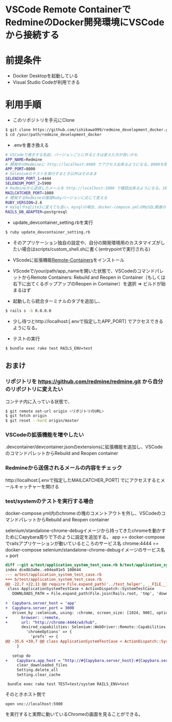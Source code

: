 # VSCode Remote ContainerでRedmineのDocker開発環境にVSCodeから接続する

# 前提条件

* Docker Desktopを起動している
* Visual Studio Codeが利用できる

# 利用手順

* このリポジトリを手元にClone

```bash
$ git clone https://github.com/ishikawa999/redmine_development_docker.git
$ cd /your/path/redmine_development_docker
```

* .envを書き換える

```bash
# VSCodeで表示する名前。バージョンごとに作るときは変えた方が良いかも
APP_NAME=Redmine
# 開発中のRedmineに http://localhost:8000 でアクセス出来るようになる。8000を既に使っている場合は変える
APP_PORT=8000
# Seleniumのテストを実行するとき以外はそのまま
SELENIUM_PORT_1=4444
SELENIUM_PORT_2=5900
# Redmineから送信したメールを http://localhost:1080 で確認出来るようになる。1080を既に使っている場合は変える
MAILCATCHER_PORT=1080
# 開発するRedmineの推奨Rubyバージョンに応じて変える
RUBY_VERSION=2.6
# mysqlやsqlite3に変えても良い。mysqlの場合、docker-compose.ymlのMySQL関連のコメントアウトを外す
RAILS_DB_ADAPTER=postgresql
```

* update_devcontainer_setting.rbを実行

```bash
$ ruby update_devcontainer_setting.rb
```

* そのアプリケーション独自の設定や、自分の開発環境用のカスタマイズがしたい場合はscripts/custom_shell.shに書く(entrypointで実行される)

* VScodeに拡張機能[Remote-Containers](https://marketplace.visualstudio.com/items?itemName=ms-vscode-remote.remote-containers)をインストール

* VScodeで/your/path/app_nameを開いた状態で、VSCodeのコマンドパレットからRemote Containers: Rebuild and Reopen in Container（もしくは右下に出てくるポップアップのReopen in Container）を選択 => ビルドが始まるはず
* 起動したら統合ターミナルのタブを追加し、
```bash
$ rails s -b 0.0.0.0
```
* 少し待つとhttp://localhost:[.envで指定したAPP_PORT] でアクセスできるようになる。

* テストの実行
```bash
$ bundle exec rake test RAILS_ENV=test
```

## おまけ

### リポジトリを https://github.com/redmine/redmine.git から自分のリポジトリに変えたい

コンテナ内に入っている状態で、

```bash
$ git remote set-url origin <リポジトリのURL>
$ git fetch origin
$ git reset --hard origin/master
```

### VSCodeの拡張機能を増やしたい

.devcontainer/devcontainer.jsonのextensionsに拡張機能を追加し、VSCodeのコマンドパレットからRebuild and Reopen container

### Redmineから送信されるメールの内容をチェック

http://localhost:[.envで指定したMAILCATCHER_PORT] でにアクセスするとメールキャッチャーを開ける

### test/systemのテストを実行する場合

docker-compose.yml内のchrome:の塊のコメントアウトを外し、VSCodeのコマンドパレットからRebuild and Reopen container

 selenium/standalone-chrome-debugイメージから持ってきたchromeを動かすためにCapybara周りで下のように設定を追加する。
 app == docker-composeでrailsアプリケーションが動いているところのサービス名
 chrome:4444 == docker-compose selenium/standalone-chrome-debugイメージのサービス名 + port

```diff
diff --git a/test/application_system_test_case.rb b/test/application_system_test_case.rb
index dce8b3a0e..e04ea91e5 100644
--- a/test/application_system_test_case.rb
+++ b/test/application_system_test_case.rb
@@ -22,7 +22,11 @@ require File.expand_path('../test_helper', __FILE__)
 class ApplicationSystemTestCase < ActionDispatch::SystemTestCase
   DOWNLOADS_PATH = File.expand_path(File.join(Rails.root, 'tmp', 'downloads'))
 
+  Capybara.server_host = 'app'
+  Capybara.server_port = 3000
   driven_by :selenium, using: :chrome, screen_size: [1024, 900], options: {
+      browser: :remote,
+      url: "http://chrome:4444/wd/hub",
       desired_capabilities: Selenium::WebDriver::Remote::Capabilities.chrome(
         'chromeOptions' => {
           'prefs' => {
@@ -35,6 +39,7 @@ class ApplicationSystemTestCase < ActionDispatch::SystemTestCase
     }
 
   setup do
+    Capybara.app_host = "http://#{Capybara.server_host}:#{Capybara.server_port}"
     clear_downloaded_files
     Setting.delete_all
     Setting.clear_cache

```

```
 bundle exec rake test TEST=test/system RAILS_ENV=test
```

そのときホスト側で
```
open vnc://localhost:5900
```
を実行すると実際に動いているChromeの画面を見ることができる。

